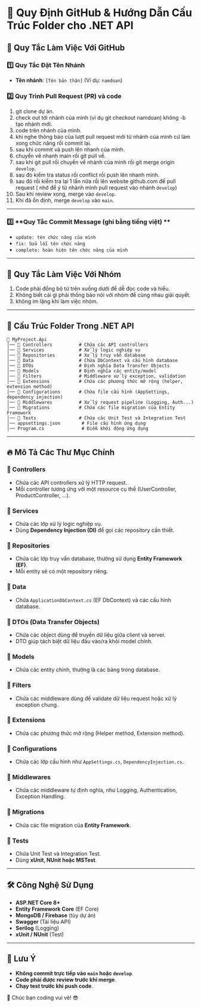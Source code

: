 # 📌 Quy Định GitHub & Hướng Dẫn Cấu Trúc Folder cho .NET API

## 🚀 Quy Tắc Làm Việc Với GitHub

### 1️⃣ **Quy Tắc Đặt Tên Nhánh**
- **Tên nhánh**: `[Tên bản thân]` (Ví dụ: `namdoan`)

### 2️⃣ **Quy Trình Pull Request (PR) và code**
1. git clone dự án.
2. check out tới nhánh của mình (ví dụ git checkout namdoan) không -b tạo nhánh mới.
3. code trên nhánh của mình.
4. khi nghe thông báo của lượt pull request mới từ nhánh của mình cứ làm xong chức năng rồi commit lại.
5. sau khi commit và push lên nhanh của mình.
6. chuyển về nhanh main rồi git pull về.
7. sau khi git pull rồi chuyển về nhành của mình rồi git merge origin `develop`.
8. sau đó kiểm tra status rồi conflict rồi push lên nhanh mình.
9. sau đó rồi kiểm tra lại 1 lần nữa rồi lên website github.com để pull request ( nhớ để ý từ nhành mình pull request vào nhánh `develop`)
5. Sau khi review xong, merge vào `develop`.
6. Khi đã ổn định, merge `develop` vào `main`.

---

### 3️⃣ **Quy Tắc Commit Message (ghi bằng tiếng việt) **
- `update: tên chức năng của mình `
- `fix: Sửa lỗi tên chức năng`
- `complete: hoàn hiện tên chức năng của mình`
  
---

## 🚀 Quy Tắc Làm Việc Với Nhóm
1. Code phải đồng bộ từ trên xuống dưới để dễ đọc code và hiểu.
2. Không biết cái gì phải thống báo nói với nhóm để cùng nhau giải quyết.
3. không im lặng khi làm việc nhóm.

---

## 📁 Cấu Trúc Folder Trong .NET API

```
📂 MyProject.Api
│── 📂 Controllers          # Chứa các API controllers
│── 📂 Services             # Xử lý logic nghiệp vụ
│── 📂 Repositories         # Xử lý truy vấn database
│── 📂 Data                 # Chứa DbContext và cấu hình database
│── 📂 DTOs                 # Định nghĩa Data Transfer Objects
│── 📂 Models               # Định nghĩa các entity/model
│── 📂 Filters              # Middleware xử lý exception, validation
│── 📂 Extensions           # Chứa các phương thức mở rộng (helper, extension method)
│── 📂 Configurations       # Chứa file cấu hình (AppSettings, dependency injection)
│── 📂 Middlewares          # Xử lý request pipeline (Logging, Auth...)
│── 📂 Migrations           # Chứa các file migration của Entity Framework
│── 📂 Tests                # Chứa các Unit Test và Integration Test
│── appsettings.json        # File cấu hình ứng dụng
│── Program.cs              # Điểm khởi động ứng dụng
```

---

## 🔥 Mô Tả Các Thư Mục Chính

### **📂 Controllers**
- Chứa các API controllers xử lý HTTP request.
- Mỗi controller tương ứng với một resource cụ thể (UserController, ProductController, ...).

### **📂 Services**
- Chứa các lớp xử lý logic nghiệp vụ.
- Dùng **Dependency Injection (DI)** để gọi các repository cần thiết.

### **📂 Repositories**
- Chứa các lớp truy vấn database, thường sử dụng **Entity Framework (EF)**.
- Mỗi entity sẽ có một repository riêng.

### **📂 Data**
- Chứa `ApplicationDbContext.cs` (EF DbContext) và các cấu hình database.

### **📂 DTOs (Data Transfer Objects)**
- Chứa các object dùng để truyền dữ liệu giữa client và server.
- DTO giúp tách biệt dữ liệu đầu vào/ra khỏi model chính.

### **📂 Models**
- Chứa các entity chính, thường là các bảng trong database.

### **📂 Filters**
- Chứa các middleware dùng để validate dữ liệu request hoặc xử lý exception chung.

### **📂 Extensions**
- Chứa các phương thức mở rộng (Helper method, Extension method).

### **📂 Configurations**
- Chứa các lớp cấu hình như `AppSettings.cs`, `DependencyInjection.cs`.

### **📂 Middlewares**
- Chứa các middleware tự định nghĩa, như Logging, Authentication, Exception Handling.

### **📂 Migrations**
- Chứa các file migration của **Entity Framework**.

### **📂 Tests**
- Chứa Unit Test và Integration Test.
- Dùng **xUnit, NUnit hoặc MSTest**.

---

## 🛠 Công Nghệ Sử Dụng
- **ASP.NET Core 8+**
- **Entity Framework Core** (EF Core)
- **MongoDB / Firebase** (tùy dự án)
- **Swagger** (Tài liệu API)
- **Serilog** (Logging)
- **xUnit / NUnit** (Test)
  
---

## 📌 Lưu Ý
- **Không commit trực tiếp vào `main` hoặc `develop`**.
- **Code phải được review trước khi merge**.
- **Chạy test trước khi push code**.

🚀 Chúc bạn coding vui vẻ! 😎

